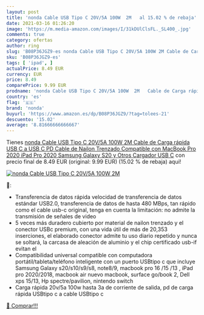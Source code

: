 ```yaml
---
layout: post
title: 'nonda Cable USB Tipo C 20V/5A 100W  2M   al 15.02 % de rebaja'
date: 2021-03-16 01:26:20
image: 'https://m.media-amazon.com/images/I/31kDUlClsFL._SL400_.jpg'
comments: true
category: ofertas
author: ring
slug: 'B08P36JGZ9-es nonda Cable USB Tipo C 20V/5A 100W 2M Cable de Carga...'
sku: 'B08P36JGZ9-es'
tags: [ 'ipad', ]
actualPrice: 8.49 EUR
currency: EUR
price: 8.49
comparePrice: 9.99 EUR
prodname: 'nonda Cable USB Tipo C 20V/5A 100W  2M   Cable de Carga rápida USB C a USB C PD  Cable de Nailon Trenzado Compatible con MacBook Pro 2020 iPad Pro 2020 Samsung Galaxy S20 y Otros Cargador USB C'
country: 'es'
flag: '🇪🇸'
brand: 'nonda'
buyurl: 'https://www.amazon.es/dp/B08P36JGZ9/?tag=tolees-21'
descuento: '15.02'
average: '8.81666666666667'
---
```


Tienes [nonda Cable USB Tipo C 20V/5A 100W  2M   Cable de Carga rápida USB C a USB C PD  Cable de Nailon Trenzado Compatible con MacBook Pro 2020 iPad Pro 2020 Samsung Galaxy S20 y Otros Cargador USB C](https://www.amazon.es/dp/B08P36JGZ9/?tag=tolees-21) con precio final de  8.49 EUR (original: 9.99 EUR) (15.02 %  de rebaja) aqui!

[![nonda Cable USB Tipo C 20V/5A 100W  2M  ](https://m.media-amazon.com/images/I/31kDUlClsFL._SL400_.jpg)](https://www.amazon.es/dp/B08P36JGZ9/?tag=tolees-21)

🔎:

- Transferencia de datos rápida velocidad de transferencia de datos estándar USB2.0, transferencia de datos de hasta 480 MBps, tan rápido como el cable usb-c original, tenga en cuenta la limitación: no admite la transmisión de señales de video
- 5 veces más duradero cubierto por material de nailon trenzado y el conector USBc premium, con una vida útil de más de 20,353 inserciones, el elaborado conector admite tu uso diario repetido y nunca se soltará, la carcasa de aleación de aluminio y el chip certificado usb-if evitan el
- Compatibilidad universal compatible con computadora portátil/tableta/teléfono inteligente con un puerto USBtipo c que incluye Samsung Galaxy s20/s10/s9/s8, note8/9, macbook pro 16 /15 /13 , iPad pro 2020/2018, macbook air nuevo macbook, surface go/book 2, Dell xps 15/13, Hp spectre/pavilion, nintendo switch
- Carga rápida 20v/5a 100w hasta 3a de corriente de salida, pd de carga rápida USBtipo c a cable USBtipo c

[🛒 Comprar!!!](https://www.amazon.es/dp/B08P36JGZ9/?tag=tolees-21)
